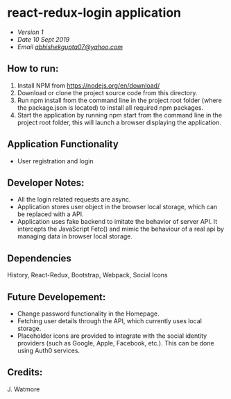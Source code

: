 # react-redux-login application 
* *Version 1*
* *Date 10 Sept 2019*
* *Email abhishekgupta07@yahoo.com*

## How to run:
1. Install NPM from https://nodejs.org/en/download/
2. Download or clone the project source code from this directory.
3. Run npm install from the command line in the project root folder (where the package.json is located) to install all required npm packages.
4. Start the application by running npm start from the command line in the project root folder, this will launch a browser displaying the application.

## Application Functionality
* User registration and login

## Developer Notes:
* All the login related requests are async.
* Application stores user object in the browser local storage, which can be replaced with a API.
* Application uses fake backend to imitate the behavior of server API. It intercepts the JavaScript Fetc() and mimic the behaviour of a real api by managing data in browser local storage.

## Dependencies
History, React-Redux, Bootstrap, Webpack, Social Icons

## Future Developement:
* Change password functionality in the Homepage.
* Fetching user details through the API, which currently uses local storage.
* Placeholder icons are provided to integrate with the social identity providers (such as Google, Apple, Facebook, etc.). This can be done using Auth0 services.

## Credits:
J. Watmore